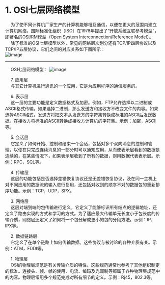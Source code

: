 

<!-- 
三天两夜肝完这篇万字长文，终于拿下了TCP/IP 
https://mp.weixin.qq.com/s/-_wgv7Ipo4Ke3-gtlYcoIg

计算机网络基础知识总结 
https://mp.weixin.qq.com/s/8u0GTnLkj7pP_Lh67Z1UGQ

一文讲懂什么是vlan、三层交换机、网关、DNS、子网掩码、MAC地址 
https://mp.weixin.qq.com/s/KM-mWwd5TivJScBVCQyEBQ

-->

# 1. OSI七层网络模型  
&emsp; 为了使不同计算机厂家生产的计算机能够相互通信，以便在更大的范围内建立计算机网络，国际标准化组织（ISO）在1978年提出了“开放系统互联参考模型”，即著名的OSI/RM模型（Open System Interconnection/Reference Model）。  
&emsp; 除了标准的OSI七层模型以外，常见的网络层次划分还有TCP/IP四层协议以及TCP/IP五层协议，它们之间的对应关系如下图所示：  
![image](https://gitee.com/wt1814/pic-host/raw/master/images/network/osi-1.png)  

----
&emsp; OSI七层网络模型：
![image](https://gitee.com/wt1814/pic-host/raw/master/images/network/osi-2.png)  


&emsp; 7. 应用层  
&emsp; 与其它计算机进行通讯的一个应用，它是为应用程序的通信服务的。  

&emsp; 6. 表示层  
&emsp; 这一层的主要功能是定义数据格式及加密。例如，FTP允许选择以二进制或ASCII格式传输。如果选择二进制，那么发送方和接收方不改变文件的内容。如果选择ASCII格式，发送方将把文本从发送方的字符集转换成标准的ASCII后发送数据。在接收方将标准的ASCII转换成接收方计算机的字符集。示例：加密，ASCII等。  

&emsp; 5. 会话层  
&emsp; 它定义了如何开始、控制和结束一个会话，包括对多个双向消息的控制和管理，以便在只完成连续消息的一部分时可以通知应用，从而使表示层看到的数据是连续的，在某些情况下，如果表示层收到了所有的数据，则用数据代表表示层。示例：RPC，SQL等。  

&emsp; 4. 传输层  
&emsp; 这层的功能包括是否选择差错恢复协议还是无差错恢复协议，及在同一主机上对不同应用的数据流的输入进行复用，还包括对收到的顺序不对的数据包的重新排序功能。示例：TCP，UDP，SPX。  

&emsp; 3. 网络层  
&emsp; 这层对端到端的包传输进行定义，它定义了能够标识所有结点的逻辑地址，还定义了路由实现的方式和学习的方式。为了适应最大传输单元长度小于包长度的传输介质，网络层还定义了如何将一个包分解成更小的包的分段方法。示例：IP，IPX等。  

&emsp; 2. 数据链路层  
&emsp; 它定义了在单个链路上如何传输数据。这些协议与被讨论的各种介质有关。示例：ATM，FDDI等。  

&emsp; 1. 物理层  
&emsp; OSI的物理层规范是有关传输介质的特性，这些规范通常也参考了其他组织制定的标准。连接头、帧、帧的使用、电流、编码及光调制等都属于各种物理层规范中的内容。物理层常用多个规范完成对所有细节的定义。示例：Rj45，802.3等。  



